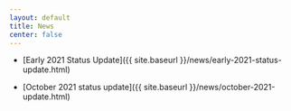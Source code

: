 ```yaml
---
layout: default
title: News
center: false
---
```


- [Early 2021 Status Update]({{ site.baseurl }}/news/early-2021-status-update.html)

- [October 2021 status update]({{ site.baseurl }}/news/october-2021-update.html)
